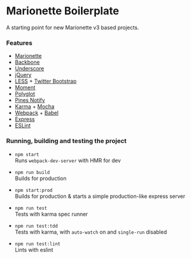# Marionette Boilerplate

A starting point for new Marionette v3 based projects.

### Features

* [Marionette](http://marionettejs.com/)
* [Backbone](http://backbonejs.org/)
* [Underscore](http://underscorejs.org/)
* [jQuery](https://jquery.com/)
* [LESS](http://lesscss.org/) + [Twitter Bootstrap](http://getbootstrap.com/)
* [Moment](http://momentjs.com/)
* [Polyglot](http://airbnb.io/polyglot.js/polyglot.html)
* [Pines Notify](https://sciactive.github.io/pnotify/)
* [Karma](https://karma-runner.github.io) + [Mocha](https://mochajs.org/)
* [Webpack](https://webpack.github.io/) + [Babel](https://babeljs.io/)
* [Express](http://expressjs.com/)
* [ESLint](http://eslint.org/)

### Running, building and testing the project

* `npm start`  
   Runs `webpack-dev-server` with HMR for dev

* `npm run build`  
   Builds for production

* `npm start:prod`  
   Builds for production & starts a simple production-like express server

* `npm run test`  
   Tests with karma spec runner

* `npm run test:tdd`  
   Tests with karma, with `auto-watch` on and `single-run` disabled

* `npm run test:lint`  
   Lints with eslint

